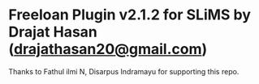 # Freeloan Plugin v2.1.2 for SLiMS by Drajat Hasan (drajathasan20@gmail.com)

Thanks to Fathul ilmi N, Disarpus Indramayu for supporting this repo.
